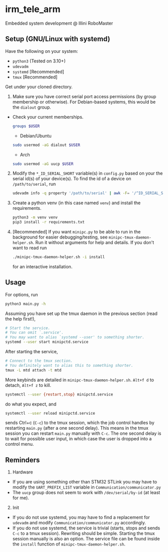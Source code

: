 # irm_tele_arm
Embedded system development @ Illini RoboMaster
## Setup (GNU/Linux with systemd)
Have the following on your system:
- `python3` (Tested on 3.10+)
- `udevadm`
- `systemd` [Recommended]
- `tmux` [Recommended]


Get under your cloned directory.
1. Make sure you have correct serial port access permissions (by group membership or otherwise). For Debian-based systems, this would be the `dialout` group.
- Check your current memberships.
    ```sh
    groups $USER
    ```
    - Debian/Ubuntu
    ```sh
    sudo usermod -aG dialout $USER
    ```
    - Arch
    ```sh
    sudo usermod -aG uucp $USER
    ```
2. Modify the `*_ID_SERIAL_SHORT` variable(s) in `config.py` based on your the serial id(s) of your device(s). To find the id of a device on `/path/to/serial`, run
    ```sh
    udevadm info -q property '/path/to/serial' | awk -F= '/^ID_SERIAL_SHORT/ { print $2 }'
    ```
3. Create a python venv (in this case named `venv`) and install the requirements.
   ```sh
   python3 -m venv venv
   pip3 install -r requirements.txt
   ```
4. [Recommended] If you want `minipc.py` to be able to run in the background for easier debugging/testing, see `minipc-tmux-daemon-helper.sh`. Run it without arguments for help and details. If you don't want to read run
    ```sh
    ./minipc-tmux-daemon-helper.sh -i install
    ```
    for an interactive installation.

## Usage
For options, run
```sh
python3 main.py -h
```
Assuming you have set up the tmux daemon in the previous section (read the help first!),
```sh
# Start the service.
# You can omit `.service'.
# You may want to alias `systemd --user' to something shorter.
systemd --user start minipctd.service
```
After starting the service,
```sh
# Connect to the tmux section.
# You definitely want to alias this to something shorter.
tmux -L mtd attach -t mtd
```
More keybinds are detailed in `minipc-tmux-daemon-helper.sh`. `Alt+f d` to detach, `Alt+f z` to kill.
```sh
systemctl --user {restart,stop} minipctd.service
```
do what you expect, and
```sh
systemctl --user reload minipctd.service
```
sends Ctrl+c (`C-c`) to the tmux session, which the job control handles by restarting `main.py` (after a one second delay). This means in the tmux session you can restart `main.py` manually with `C-c`. The one second delay is to wait for possible user input, in which case the user is dropped into a control menu.

## Reminders
1. Hardware
- If you are using something other than STM32 STLink you may have to modify the `UART_PREFIX_LIST` variable in `Communication/communicator.py`
- The `uucp` group does not seem to work with `/dev/serial/by-id` (at least for me).
2. Init
- If you do not use systemd, you may have to find a replacement for `udevadm` and modify `Communication/communicator.py` accordingly.
- If you do not use systemd, the service is trivial (starts, stops and sends `C-c` to a tmux session). Rewriting should be simple. Starting the tmux session manually is also an option. The service file can be found inside the `install` function of `minipc-tmux-daemon-helper.sh`.

